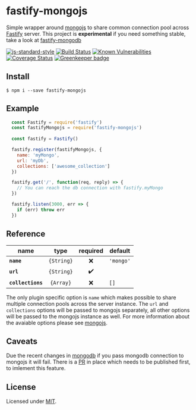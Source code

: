 # fastify-mongojs

Simple wrapper around [mongojs](https://github.com/mafintosh/mongojs) to share common connection pool across [Fastify](https://github.com/fastify/fastify) server. This project is **experimental** if you need something stable, take a look at [fastify-mongodb](https://github.com/fastify/fastify-mongodb)  

[![js-standard-style](https://img.shields.io/badge/code%20style-standard-brightgreen.svg?style=flat)](http://standardjs.com/)
[![Build Status](https://travis-ci.org/lependu/fastify-mongojs.svg?branch=master)](https://travis-ci.org/lependu/fastify-mongojs)
[![Known Vulnerabilities](https://snyk.io/test/github/lependu/fastify-mongojs/badge.svg)](https://snyk.io/test/github/lependu/fastify-mongojs)
[![Coverage Status](https://coveralls.io/repos/github/lependu/fastify-mongojs/badge.svg?branch=master)](https://coveralls.io/github/lependu/fastify-mongojs?branch=master) [![Greenkeeper badge](https://badges.greenkeeper.io/lependu/fastify-mongojs.svg)](https://greenkeeper.io/)

## Install
```
$ npm i --save fastify-mongojs 
```

## Example
```js
  const Fastify = require('fastify')
  const fastifyMongojs = require('fastify-mongojs')
  
  const fastify = Fastify()

  fastify.register(fastifyMongojs, { 
    name: 'myMongo',
    url: 'myDb',
    collections: ['awesome_collection']
  })

  fastify.get('/', function(req, reply) => {
    // You can reach the db connection with fastify.myMongo
  })

  fastify.listen(3000, err => {
    if (err) throw err
  })  
```

## Reference
name | type | required | default 
-----| :------: | :----------: |---------
**`name`** | `{String}` | :x: | `'mongo'`  
**`url`** | `{String}` | :heavy_check_mark: |   
**`collections`** | `{Array}` | :x: | `[]`   
  
The only plugin specific option is `name` which makes possible to share multiple connection pools across the server instance.
The `url` and `collections` options will be passed to mongojs separately, all other options will be passed to the mongojs instance as well.
For more information about the avaiable options please see [mongojs](https://github.com/mafintosh/mongojs).  
  
## Caveats
Due the recent changes in [mongodb](https://github.com/mongodb/node-mongodb-native) if you pass mongodb connection to mongojs it will fail.
There is a [PR](https://github.com/mafintosh/mongojs/pull/353) in place which needs to be published first, to imlement this feature.  
  
## License
Licensed under [MIT](./LICENSE).
